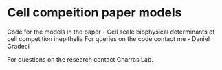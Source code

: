 # Cell compeition paper models 

Code for the models in the paper - Cell scale biophysical determinants of cell competition inepithelia
For queries on the code contact me - Daniel Gradeci

For questions on the research contact Charras Lab.
